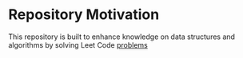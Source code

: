 # Repository Motivation

This repository is built to enhance knowledge on data structures and algorithms by solving Leet Code [problems](https://leetcode.com/problemset/all/)

